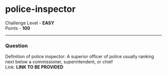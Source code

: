 # police-inspector

Challenge Level - __EASY__  
Points - __100__

---
### Question
Definition of police inspector:
A superior officer of police usually ranking next below a commissioner, superintendent, or chief  
Link: __LINK TO BE PROVIDED__
